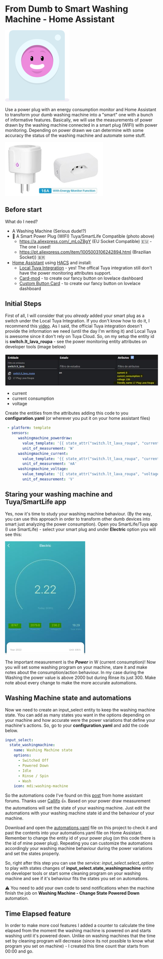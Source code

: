 # From Dumb to Smart Washing Machine - Home Assistant

![dumb-washing-machine](wm.png)

Use a power plug with an energy consumption monitor and Home Assistant to transform your dumb washing machine into a "smart" one with a bunch of informative features. Basically, we will use the measurements of power drawn by the washing machine connected in a smart plug (WIFI) with power monitoring. Depending on power drawn we can determine with some accuracy the status of the washing machine and automate some stuff.

![eu-br-power-plug](powerplug.jpg)

## Before start

What do I need?

- A Washing Machine (Serious dude!?)
- :electric_plug: A Smart Power Plug (WIFI) Tuya/SmartLife Compatible (photo above)
  - https://a.aliexpress.com/_mLoZBgY (EU Socket Compatible) :european_union: - The one I used!
  - https://pt.aliexpress.com/item/1005003106242894.html (Brazilian Socket)) :brazil:
- [Home Assistant](https://www.home-assistant.io/) using [HACS](https://hacs.xyz/) and install:
  - [Local Tuya Integration](https://github.com/rospogrigio/localtuya) - yes! The offical Tuya integration still don't have the power monitoring attributes support.
  - [Card-mod](https://github.com/thomasloven/lovelace-card-mod) - to create our fancy button on lovelace dashboard
  - [Custom Button Card](https://github.com/custom-cards/button-card) - to create our fancy button on lovelace dashboard

## Initial Steps

First of all, I will consider that you _already_ added your smart plug as a switch under the Local Tuya Integration. If you don't know how to do it, I recommend this [video](https://www.youtube.com/watch?v=vq2L9c5hDfQ). As I said, the official Tuya integration doesn't provide the information we need (until the day I'm writing it) and Local Tuya is awesome since it don't rely on Tuya Cloud. So, on my setup the entity id is **switch.lt_lava_roupa** - see the power monitoring entity attributes on developer tools (image below)

![lava_roupa_entity](entity.JPG)

- current
- current consumption
- voltage

Create the entities from the attributes adding this code to you **configuration.yaml** (or wherever you put it on your home assistant files)

```yaml
 - platform: template
   sensors:
      washingmachine_powerdraw:
        value_template: '{{ state_attr("switch.lt_lava_roupa", "current_consumption") }}'
        unit_of_measurement: 'W'
      washingmachine_current:
        value_template: '{{ state_attr("switch.lt_lava_roupa", "current") }}'
        unit_of_measurement: 'mA'
      washingmachine_voltage:
        value_template: '{{ state_attr("switch.lt_lava_roupa", "voltage") }}'
        unit_of_measurement: 'V'
```


## Staring your washing machine and Tuya/SmartLife app

Yes, now it's time to study your washing machine behaviour. (By the way, you can use this approach in order to transform other dumb devices into smart just analyzing the power consumption). Open you SmartLife/Tuya app (I use SmartLife) - select your smart plug and under **Electric** option you will see this: 

![electric](electric.jpg)

The important measurement is the **_Power_** in W (current consumption)! Now you will set some washing program on your machine, stare it and make notes about the consumption/action behaviour. In my case during the Washing the power value is above 2000 but during Rinse its just 300. Make note about every change to make the more accurate automations. 

## Washing Machine state and automations

Now we need to create an input_select entity to keep the washing machine state. You can add as many states you want in the options depending on your machine and how accurate were the power variations that define your machine's actions. So, go to your **configuration.yaml** and add the code below.

```yaml
input_select:
  state_washingmachine:
    name: Washing Machine state
    options:
      - Switched Off 
      - Powered Down
      - Idle
      - Rinse / Spin
      - Wash
    icon: mdi:washing-machine
```
So the automations code I've found on this [post](https://community.home-assistant.io/t/washing-machine-power-consumption-trigger/70938/6) from home assistant forums. Thanks user [Callifo](https://community.home-assistant.io/u/callifo) :+1:. Based on your power draw measurement the automations will set the state of your washing machine. Just edit the automations with your washing machine state id and the behaviour of your machine.

Download and open the [automations.yaml](automations.yaml) file on this project to check it and past the contents into your automations.yaml file on Home Assistant. Remember to change the entity id of your power plug (on this code there is the id of mine power plug). Repeating you can customize the automations accordingly your washing machine behaviour during the power variations and set the states properly.

So, right after this step you can use the _service: input_select.select_option_ to play with states changes of **input_select.state_washingmachine** entity on developer tools or start some cleaning program on your washing machine and see if it's behaviour fits the states you set on automations.

:warning: You need to add your own code to send notifications when the machine finish the job on **Washing Machine - Change State Powered Down** automation.

## Time Elapsed feature

In order to make more cool features I added a counter to calculate the time elapsed from the moment the washing machine is powered on and starts washing until it's powered down. Unlike on washing machines that the time set by cleaning program will decrease (since its not possible to know what program you set on machine) - I created this time count thar starts from 00:00 and go.

